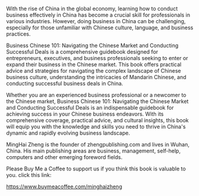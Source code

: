 
With the rise of China in the global economy, learning how to conduct business effectively in China has become a crucial skill for professionals in various industries. However, doing business in China can be challenging, especially for those unfamiliar with Chinese culture, language, and business practices.

Business Chinese 101: Navigating the Chinese Market and Conducting Successful Deals is a comprehensive guidebook designed for entrepreneurs, executives, and business professionals seeking to enter or expand their business in the Chinese market. This book offers practical advice and strategies for navigating the complex landscape of Chinese business culture, understanding the intricacies of Mandarin Chinese, and conducting successful business deals in China.

Whether you are an experienced business professional or a newcomer to the Chinese market, Business Chinese 101: Navigating the Chinese Market and Conducting Successful Deals is an indispensable guidebook for achieving success in your Chinese business endeavors. With its comprehensive coverage, practical advice, and cultural insights, this book will equip you with the knowledge and skills you need to thrive in China's dynamic and rapidly evolving business landscape.

MingHai Zheng is the founder of zhengpublishing.com and lives in Wuhan, China. His main publishing areas are business, management, self-help, computers and other emerging foreword fields.

Please Buy Me a Coffee to support us if you think this book is valuable to you. click this link:

https://www.buymeacoffee.com/minghaizheng
